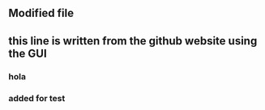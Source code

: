 ##  Modified file 
## this line is written from the github website using the GUI

### hola 

### added for test


